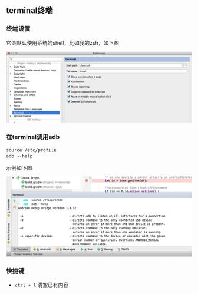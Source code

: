 

## terminal终端


### 终端设置

它会默认使用系统的shell，比如我的zsh，如下图

![](image/androidstudio/terminal.png)


### 在terminal调用adb

```
source /etc/profile  
adb --help
```

示例如下图

![](image/androidstudio/source.png)

### 快捷键

- `ctrl + l` 清空已有内容
